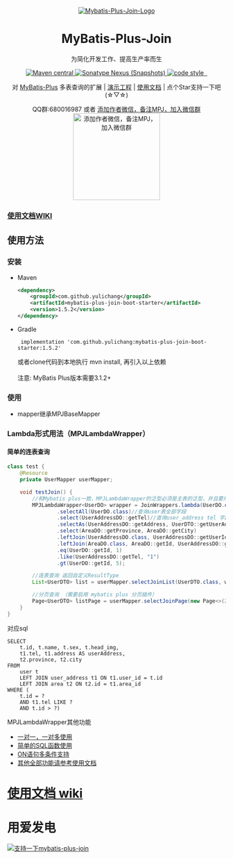 <!--suppress HtmlDeprecatedAttribute -->
<p align="center">
  <a href="https://github.com/yulichang/mybatis-plus-join" target="_blank">
   <img alt="Mybatis-Plus-Join-Logo" src="https://github.com/yulichang/mybatis-plus-join/assets/33247410/f61a92d0-dc6e-463d-b431-61f469bd35f8">
  </a>
</p>
<h1 align="center">MyBatis-Plus-Join</h1>
<p align="center">
  为简化开发工作、提高生产率而生
</p>
<p align="center">
  <a href="https://central.sonatype.com/artifact/com.github.yulichang/mybatis-plus-join-boot-starter">
    <img alt="Maven central" src="https://img.shields.io/maven-central/v/com.github.yulichang/mybatis-plus-join-boot-starter.svg?style=flat-square">
  </a>
  <a href="https://oss.sonatype.org/content/repositories/snapshots/com/github/yulichang/mybatis-plus-join-boot-starter/">
    <img alt="Sonatype Nexus (Snapshots)" src="https://img.shields.io/nexus/s/https/oss.sonatype.org/com.github.yulichang/mybatis-plus-join-boot-starter.svg">
  </a>
  <a href="https://www.apache.org/licenses/LICENSE-2.0">
    <img alt="code style" src="https://img.shields.io/badge/license-Apache%202-4EB1BA.svg?style=flat-square">
  </a>
  <a href="https://github.com/yulichang/mybatis-plus-join" target="_blank">
    <img src="https://img.shields.io/github/stars/yulichang/mybatis-plus-join.svg?style=social&label=Stars" alt=""/>
  </a>
  <a href="https://gitee.com/best_handsome/mybatis-plus-join" target="_blank">
    <img src="https://gitee.com/best_handsome/mybatis-plus-join/badge/star.svg?theme=dark" alt=""/>
  </a>
</p>
<p align="center">
对 <a href="https://github.com/baomidou/mybatis-plus" target="_blank">MyBatis-Plus</a> 多表查询的扩展 |
<a href="https://github.com/yulichang/mybatis-plus-join-demo" target="_blank">演示工程</a> |
<a href="https://mybatis-plus-join.github.io" target="_blank">使用文档</a> |
点个Star支持一下吧 (☆▽☆)
</p>

<p align="center">
QQ群:680016987  或者 
<a href="https://gitee.com/best_handsome/mybatis-plus-join/issues/I65N2M" target="_blank">添加作者微信，备注MPJ，加入微信群</a>
<br/>
<img width="200px" height="200px" src="https://github.com/yulichang/mybatis-plus-join/assets/33247410/6a2aedfa-c67d-4691-9441-204f28b6c73d"  alt="添加作者微信，备注MPJ，加入微信群"/>
</p>

### <a href="https://mybatis-plus-join.github.io" target="_blank">使用文档WIKI</a>

## 使用方法

### 安装

- Maven
  ```xml
  <dependency>
      <groupId>com.github.yulichang</groupId>
      <artifactId>mybatis-plus-join-boot-starter</artifactId>
      <version>1.5.2</version>
  </dependency>
  ```
- Gradle
  ```
   implementation 'com.github.yulichang:mybatis-plus-join-boot-starter:1.5.2'
  ```
  或者clone代码到本地执行 mvn install, 再引入以上依赖  
  <br>
  注意: MyBatis Plus版本需要3.1.2+
  <br>

### 使用

* mapper继承MPJBaseMapper 

### Lambda形式用法（MPJLambdaWrapper）

#### 简单的连表查询

```java
class test {
    @Resource
    private UserMapper userMapper;

    void testJoin() {
        //和Mybatis plus一致，MPJLambdaWrapper的泛型必须是主表的泛型，并且要用主表的Mapper来调用
        MPJLambdaWrapper<UserDO> wrapper = JoinWrappers.lambda(UserDO.class)
                .selectAll(UserDO.class)//查询user表全部字段
                .select(UserAddressDO::getTel)//查询user_address tel 字段
                .selectAs(UserAddressDO::getAddress, UserDTO::getUserAddress)//别名
                .select(AreaDO::getProvince, AreaDO::getCity)
                .leftJoin(UserAddressDO.class, UserAddressDO::getUserId, UserDO::getId)
                .leftJoin(AreaDO.class, AreaDO::getId, UserAddressDO::getAreaId)
                .eq(UserDO::getId, 1)
                .like(UserAddressDO::getTel, "1")
                .gt(UserDO::getId, 5);

        //连表查询 返回自定义ResultType
        List<UserDTO> list = userMapper.selectJoinList(UserDTO.class, wrapper);

        //分页查询 （需要启用 mybatis plus 分页插件）
        Page<UserDTO> listPage = userMapper.selectJoinPage(new Page<>(2, 10), UserDTO.class, wrapper);
    }
}
```

对应sql

```
SELECT  
    t.id, t.name, t.sex, t.head_img, 
    t1.tel, t1.address AS userAddress,
    t2.province, t2.city 
FROM 
    user t 
    LEFT JOIN user_address t1 ON t1.user_id = t.id 
    LEFT JOIN area t2 ON t2.id = t1.area_id 
WHERE (
    t.id = ? 
    AND t1.tel LIKE ? 
    AND t.id > ?)
```


MPJLambdaWrapper其他功能

* <a href="https://mybatis-plus-join.github.io/pages/core/lambda/select/selectCollection.html" target="_blank">
  一对一，一对多使用</a>
* <a href="https://mybatis-plus-join.github.io/pages/core/lambda/select/selectFunc.html" target="_blank">简单的SQL函数使用</a>
* <a href="https://mybatis-plus-join.github.io/pages/core/lambda/join/leftJoin.html" target="_blank">ON语句多条件支持</a>
* <a href="https://mybatis-plus-join.github.io" target="_blank">其他全部功能请参考使用文档</a>

# <a href="https://mybatis-plus-join.github.io" target="_blank">使用文档 wiki</a>
# 用爱发电
<a href="https://mybatis-plus-join.github.io/pages/quickstart/support.html" target="_blank">
  <img alt="支持一下mybatis-plus-join" src="https://mybatis-plus-join.github.io/support.png">
</a>
